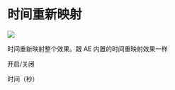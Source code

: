 # 时间重新映射

![](https://mir.yuelili.com/wp-content/uploads/user/AE/plugins/st/st-timeremap.png)

时间重新映射整个效果。跟 AE 内置的时间重映射效果一样

开启/关闭

时间（秒）
